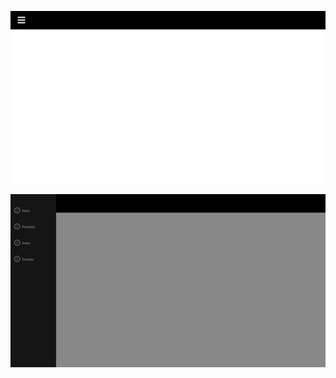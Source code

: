 <p align="center">
<img src="src/assets/img/screen1.png">
<p>
<p align="center">
<img src="src/assets/img/screen2.png">
<p>

